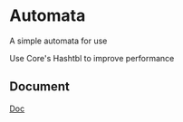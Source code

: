 # Automata
A simple automata for use

Use Core's Hashtbl to improve performance

## Document
[Doc](https://pe200012.github.io/Automata/doc)